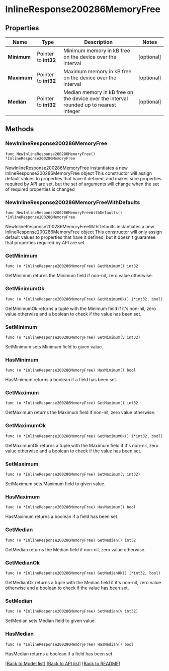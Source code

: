 # InlineResponse200286MemoryFree

## Properties

Name | Type | Description | Notes
------------ | ------------- | ------------- | -------------
**Minimum** | Pointer to **int32** | Minimum memory in kB free on the device over the interval | [optional] 
**Maximum** | Pointer to **int32** | Maximum memory in kB free on the device over the interval | [optional] 
**Median** | Pointer to **int32** | Median memory in kB free on the device over the interval rounded up to nearest integer | [optional] 

## Methods

### NewInlineResponse200286MemoryFree

`func NewInlineResponse200286MemoryFree() *InlineResponse200286MemoryFree`

NewInlineResponse200286MemoryFree instantiates a new InlineResponse200286MemoryFree object
This constructor will assign default values to properties that have it defined,
and makes sure properties required by API are set, but the set of arguments
will change when the set of required properties is changed

### NewInlineResponse200286MemoryFreeWithDefaults

`func NewInlineResponse200286MemoryFreeWithDefaults() *InlineResponse200286MemoryFree`

NewInlineResponse200286MemoryFreeWithDefaults instantiates a new InlineResponse200286MemoryFree object
This constructor will only assign default values to properties that have it defined,
but it doesn't guarantee that properties required by API are set

### GetMinimum

`func (o *InlineResponse200286MemoryFree) GetMinimum() int32`

GetMinimum returns the Minimum field if non-nil, zero value otherwise.

### GetMinimumOk

`func (o *InlineResponse200286MemoryFree) GetMinimumOk() (*int32, bool)`

GetMinimumOk returns a tuple with the Minimum field if it's non-nil, zero value otherwise
and a boolean to check if the value has been set.

### SetMinimum

`func (o *InlineResponse200286MemoryFree) SetMinimum(v int32)`

SetMinimum sets Minimum field to given value.

### HasMinimum

`func (o *InlineResponse200286MemoryFree) HasMinimum() bool`

HasMinimum returns a boolean if a field has been set.

### GetMaximum

`func (o *InlineResponse200286MemoryFree) GetMaximum() int32`

GetMaximum returns the Maximum field if non-nil, zero value otherwise.

### GetMaximumOk

`func (o *InlineResponse200286MemoryFree) GetMaximumOk() (*int32, bool)`

GetMaximumOk returns a tuple with the Maximum field if it's non-nil, zero value otherwise
and a boolean to check if the value has been set.

### SetMaximum

`func (o *InlineResponse200286MemoryFree) SetMaximum(v int32)`

SetMaximum sets Maximum field to given value.

### HasMaximum

`func (o *InlineResponse200286MemoryFree) HasMaximum() bool`

HasMaximum returns a boolean if a field has been set.

### GetMedian

`func (o *InlineResponse200286MemoryFree) GetMedian() int32`

GetMedian returns the Median field if non-nil, zero value otherwise.

### GetMedianOk

`func (o *InlineResponse200286MemoryFree) GetMedianOk() (*int32, bool)`

GetMedianOk returns a tuple with the Median field if it's non-nil, zero value otherwise
and a boolean to check if the value has been set.

### SetMedian

`func (o *InlineResponse200286MemoryFree) SetMedian(v int32)`

SetMedian sets Median field to given value.

### HasMedian

`func (o *InlineResponse200286MemoryFree) HasMedian() bool`

HasMedian returns a boolean if a field has been set.


[[Back to Model list]](../README.md#documentation-for-models) [[Back to API list]](../README.md#documentation-for-api-endpoints) [[Back to README]](../README.md)


